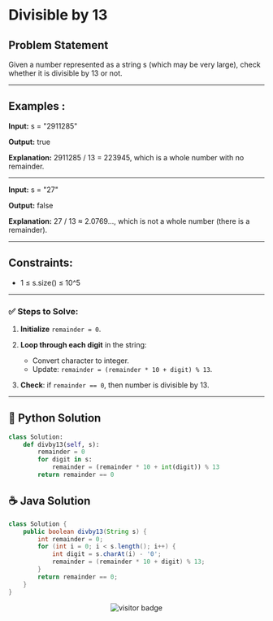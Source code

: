 # **Divisible by 13**

## Problem Statement

Given a number represented as a string s (which may be very large), check whether it is divisible by 13 or not.


---

## **Examples :**

**Input:** s = "2911285"

**Output:** true

**Explanation:** 2911285 / 13 = 223945, which is a whole number with no remainder.

---

**Input:** s = "27"

**Output:** false

**Explanation:** 27 / 13 ≈ 2.0769..., which is not a whole number (there is a remainder).

---


## Constraints:
- 1 ≤  s.size()  ≤ 10^5

---

### **✅ Steps to Solve:**

1. **Initialize** `remainder = 0`.

2. **Loop through each digit** in the string:

   * Convert character to integer.
   * Update: `remainder = (remainder * 10 + digit) % 13`.

3. **Check**: if `remainder == 0`, then number is divisible by 13.


---




## 🐍 Python Solution

```python
class Solution:
    def divby13(self, s):
        remainder = 0
        for digit in s:
            remainder = (remainder * 10 + int(digit)) % 13
        return remainder == 0

```
## ☕️ Java Solution

```java
class Solution {
    public boolean divby13(String s) {
        int remainder = 0;
        for (int i = 0; i < s.length(); i++) {
            int digit = s.charAt(i) - '0';
            remainder = (remainder * 10 + digit) % 13;
        }
        return remainder == 0;
    }
}


```
<p align="center">
  <img src="https://visitor-badge.laobi.icu/badge?page_id=second-largest-problem" alt="visitor badge"/>

</p>
